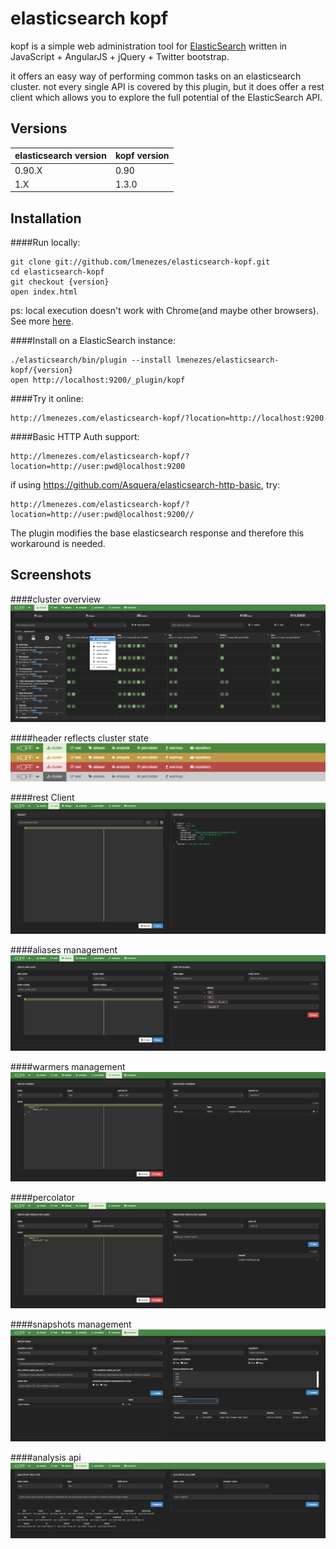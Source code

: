 elasticsearch kopf
=======================

kopf is a simple web administration tool for [ElasticSearch](http://elasticsearch.org) written in JavaScript + AngularJS + jQuery + Twitter bootstrap.

it offers an easy way of performing common tasks on an elasticsearch cluster. not every single API is covered by this plugin, but it does offer a rest client which allows you to explore the full potential of the ElasticSearch API.

Versions
------------

| elasticsearch version | kopf version |
| --------------------- | ------------ |
| 0.90.X                | 0.90         |
| 1.X                   | 1.3.0        |

Installation
------------


####Run locally:

    git clone git://github.com/lmenezes/elasticsearch-kopf.git
    cd elasticsearch-kopf
    git checkout {version}
    open index.html
    
ps: local execution doesn't work with Chrome(and maybe other browsers). See more [here](http://docs.angularjs.org/api/ng.directive:ngInclude).


####Install on a ElasticSearch instance:

    ./elasticsearch/bin/plugin --install lmenezes/elasticsearch-kopf/{version}
    open http://localhost:9200/_plugin/kopf
    

####Try it online:
```
http://lmenezes.com/elasticsearch-kopf/?location=http://localhost:9200
```

####Basic HTTP Auth support:
```
http://lmenezes.com/elasticsearch-kopf/?location=http://user:pwd@localhost:9200
```

if using https://github.com/Asquera/elasticsearch-http-basic, try:
```
http://lmenezes.com/elasticsearch-kopf/?location=http://user:pwd@localhost:9200//
```
The plugin modifies the base elasticsearch response and therefore this workaround is needed.

Screenshots
------------
####cluster overview
![cluster overview](imgs/cluster_view.png)

####header reflects cluster state
![cluster state](imgs/cluster_state.png)

####rest Client
![rest client](imgs/rest_client.png)

####aliases management
![aliases management](imgs/aliases.png)

####warmers management
![warmers management](imgs/warmer.png)

####percolator
![percolator](imgs/percolator.png)

####snapshots management
![snapshots management](imgs/snapshot.png)

####analysis api
![analysis api](imgs/analysis.png)
